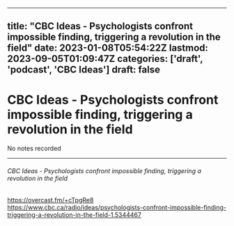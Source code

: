 
---
title: "CBC Ideas - Psychologists confront impossible finding, triggering a revolution in the field"
date: 2023-01-08T05:54:22Z
lastmod: 2023-09-05T01:09:47Z
categories: ['draft', 'podcast', 'CBC Ideas']
draft: false
---


# CBC Ideas - Psychologists confront impossible finding, triggering a revolution in the field

No notes recorded

- - -
###### CBC Ideas - Psychologists confront impossible finding, triggering a revolution in the field

https://overcast.fm/+cTpgRe8  
https://www.cbc.ca/radio/ideas/psychologists-confront-impossible-finding-triggering-a-revolution-in-the-field-1.5344467

<!-- #draft #public #podcast #CBC Ideas# -->

<!-- {BearID:D2D6CAA7-16C8-4066-BEBF-A39A9EDC1928-28016-00002D97C6DAD378} -->

